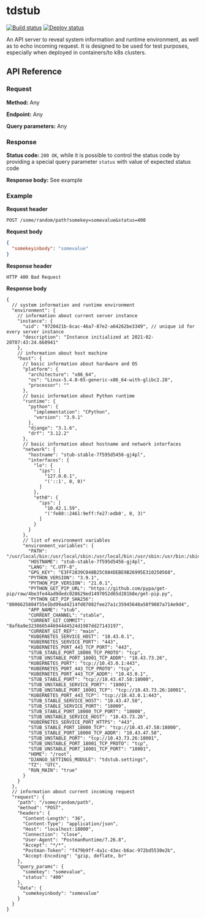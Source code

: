 # tdstub

[![Build status](https://github.com/YangHanlin/tdstub/actions/workflows/build-image.yml/badge.svg)](https://github.com/YangHanlin/tdstub/actions/workflows/build-image.yml) [![Deploy status](https://github.com/YangHanlin/tdstub/actions/workflows/deploy-image.yml/badge.svg)](https://github.com/YangHanlin/tdstub/actions/workflows/deploy-image.yml)

An API server to reveal system information and runtime environment, as well as to echo incoming request. It is designed to be used for test purposes, especially when deployed in containers/to k8s clusters.

## API Reference

### Request

**Method:** Any

**Endpoint:** Any

**Query parameters:** Any

### Response

**Status code:** `200 OK`, while it is possible to control the status code by providing a special query parameter `status` with value of expected status code

**Response body:** See example

### Example

**Request header**

```
POST /some/random/path?somekey=somevalue&status=400
```

**Request body**

```json
{
  "somekeyinbody": "somevalue"
}
```

**Response header**

```
HTTP 400 Bad Request
```

**Response body**

```jsonc
{
  // system information and runtime environment
  "environment": {
    // information about current server instance
    "instance": {
      "uid": "9720421b-6cac-46a7-87e2-a64262be3349", // unique id for every server instance
      "description": "Instance initialized at 2021-02-20T07:43:24.660941"
    },
    // information about host machine
    "host": {
      // basic information about hardware and OS
      "platform": {
        "architecture": "x86_64",
        "os": "Linux-5.4.0-65-generic-x86_64-with-glibc2.28",
        "processor": ""
      },
      // basic information about Python runtime
      "runtime": {
        "python": {
          "implementation": "CPython",
          "version": "3.9.1"
        },
        "django": "3.1.6",
        "drf": "3.12.2"
      },
      // basic information about hostname and network interfaces
      "network": {
        "hostname": "stub-stable-7f595d5456-gj4pl",
        "interfaces": {
          "lo": {
            "ips": [
              "127.0.0.1",
              "('::1', 0, 0)"
            ]
          },
          "eth0": {
            "ips": [
              "10.42.1.59",
              "('fe80::2461:9eff:fe27:edb0', 0, 3)"
            ]
          }
        }
      },
      // list of environment variables
      "environment_variables": {
        "PATH": "/usr/local/bin:/usr/local/sbin:/usr/local/bin:/usr/sbin:/usr/bin:/sbin:/bin",
        "HOSTNAME": "stub-stable-7f595d5456-gj4pl",
        "LANG": "C.UTF-8",
        "GPG_KEY": "E3FF2839C048B25C084DEBE9B26995E310250568",
        "PYTHON_VERSION": "3.9.1",
        "PYTHON_PIP_VERSION": "21.0.1",
        "PYTHON_GET_PIP_URL": "https://github.com/pypa/get-pip/raw/4be3fe44ad9dedc028629ed1497052d65d281b8e/get-pip.py",
        "PYTHON_GET_PIP_SHA256": "8006625804f55e1bd99ad4214fd07082fee27a1c35945648a58f9087a714e9d4",
        "APP_NAME": "stub",
        "CURRENT_CHANNEL": "stable",
        "CURRENT_GIT_COMMIT": "8af6a9e3238605446944d4524d1987dd27143197",
        "CURRENT_GIT_REF": "main",
        "KUBERNETES_SERVICE_HOST": "10.43.0.1",
        "KUBERNETES_SERVICE_PORT": "443",
        "KUBERNETES_PORT_443_TCP_PORT": "443",
        "STUB_STABLE_PORT_18000_TCP_PROTO": "tcp",
        "STUB_UNSTABLE_PORT_18001_TCP_ADDR": "10.43.73.26",
        "KUBERNETES_PORT": "tcp://10.43.0.1:443",
        "KUBERNETES_PORT_443_TCP_PROTO": "tcp",
        "KUBERNETES_PORT_443_TCP_ADDR": "10.43.0.1",
        "STUB_STABLE_PORT": "tcp://10.43.47.58:18000",
        "STUB_UNSTABLE_SERVICE_PORT": "18001",
        "STUB_UNSTABLE_PORT_18001_TCP": "tcp://10.43.73.26:18001",
        "KUBERNETES_PORT_443_TCP": "tcp://10.43.0.1:443",
        "STUB_STABLE_SERVICE_HOST": "10.43.47.58",
        "STUB_STABLE_SERVICE_PORT": "18000",
        "STUB_STABLE_PORT_18000_TCP_PORT": "18000",
        "STUB_UNSTABLE_SERVICE_HOST": "10.43.73.26",
        "KUBERNETES_SERVICE_PORT_HTTPS": "443",
        "STUB_STABLE_PORT_18000_TCP": "tcp://10.43.47.58:18000",
        "STUB_STABLE_PORT_18000_TCP_ADDR": "10.43.47.58",
        "STUB_UNSTABLE_PORT": "tcp://10.43.73.26:18001",
        "STUB_UNSTABLE_PORT_18001_TCP_PROTO": "tcp",
        "STUB_UNSTABLE_PORT_18001_TCP_PORT": "18001",
        "HOME": "/root",
        "DJANGO_SETTINGS_MODULE": "tdstub.settings",
        "TZ": "UTC",
        "RUN_MAIN": "true"
      }
    }
  },
  // information about current incoming request
  "request": {
    "path": "/some/random/path",
    "method": "POST",
    "headers": {
      "Content-Length": "36",
      "Content-Type": "application/json",
      "Host": "localhost:18000",
      "Connection": "close",
      "User-Agent": "PostmanRuntime/7.26.8",
      "Accept": "*/*",
      "Postman-Token": "f479b9ff-4a1c-43ec-b6ac-972bd5530e2b",
      "Accept-Encoding": "gzip, deflate, br"
    },
    "query_params": {
      "somekey": "somevalue",
      "status": "400"
    },
    "data": {
      "somekeyinbody": "somevalue"
    }
  }
}
```
